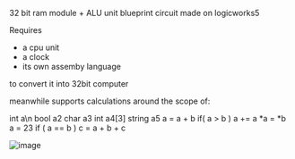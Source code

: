 32 bit ram module + ALU unit
blueprint circuit made on logicworks5

Requires
- a cpu unit
- a clock
- its own assemby language

to convert it into 32bit computer

meanwhile supports calculations around the scope of:

int a\n
bool a2 
char a3 
int a4[3] 
string a5 
a = a + b 
if( a > b ) 
a += a 
*a = *b 
a = 23 
if ( a == b ) 
c = a + b + c 

![image](https://user-images.githubusercontent.com/108923755/212550363-481c16c7-0819-46ea-b167-011575f6f95a.png)
